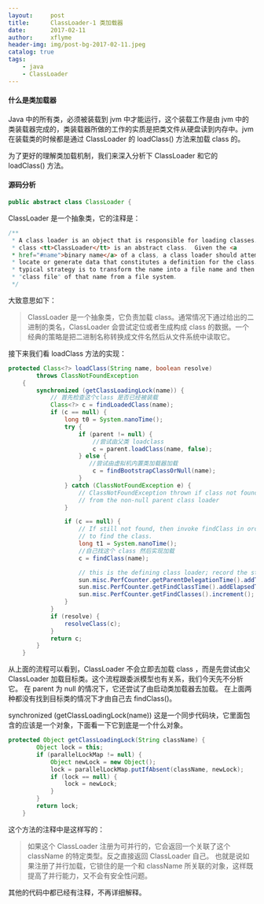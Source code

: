 ```yaml
---
layout:     post
title:      ClassLoader-1 类加载器
date:       2017-02-11
author:     xflyme
header-img: img/post-bg-2017-02-11.jpeg
catalog: true
tags:
    - java
    - ClassLoader
---
```



#### 什么是类加载器
Java 中的所有类，必须被装载到 jvm 中才能运行，这个装载工作是由 jvm 中的类装载器完成的，类装载器所做的工作的实质是把类文件从硬盘读到内存中。jvm 在装载类的时候都是通过 ClassLoader 的 loadClass() 方法来加载 class 的。

为了更好的理解类加载机制，我们来深入分析下 ClassLoader 和它的 loadClass() 方法。

#### 源码分析

```java
public abstract class ClassLoader {
```
ClassLoader 是一个抽象类，它的注释是：
```java
/**
 * A class loader is an object that is responsible for loading classes. The
 * class <tt>ClassLoader</tt> is an abstract class.  Given the <a
 * href="#name">binary name</a> of a class, a class loader should attempt to
 * locate or generate data that constitutes a definition for the class.  A
 * typical strategy is to transform the name into a file name and then read a
 * "class file" of that name from a file system.
 */
```
大致意思如下：
> ClassLoader 是一个抽象类，它负责加载 class。通常情况下通过给出的二进制的类名，ClassLoader 会尝试定位或者生成构成 class 的数据。一个经典的策略是把二进制名称转换成文件名然后从文件系统中读取它。

接下来我们看 loadClass 方法的实现：

```java
protected Class<?> loadClass(String name, boolean resolve)
        throws ClassNotFoundException
    {
        synchronized (getClassLoadingLock(name)) {
            // 首先检查这个class 是否已经被装载
            Class<?> c = findLoadedClass(name);
            if (c == null) {
                long t0 = System.nanoTime();
                try {
                    if (parent != null) {
                        //尝试由父类 loadclass
                        c = parent.loadClass(name, false);
                    } else {
                       //尝试由虚拟机内置类加载器加载
                        c = findBootstrapClassOrNull(name);
                    }
                } catch (ClassNotFoundException e) {
                    // ClassNotFoundException thrown if class not found
                    // from the non-null parent class loader
                }

                if (c == null) {
                    // If still not found, then invoke findClass in order
                    // to find the class.
                    long t1 = System.nanoTime();
                    //自己找这个 class 然后实现加载
                    c = findClass(name);

                    // this is the defining class loader; record the stats
                    sun.misc.PerfCounter.getParentDelegationTime().addTime(t1 - t0);
                    sun.misc.PerfCounter.getFindClassTime().addElapsedTimeFrom(t1);
                    sun.misc.PerfCounter.getFindClasses().increment();
                }
            }
            if (resolve) {
                resolveClass(c);
            }
            return c;
        }
    }
```
从上面的流程可以看到，ClassLoader 不会立即去加载 class ，而是先尝试由父 ClassLoader 加载目标类。这个流程跟委派模型也有关系，我们今天先不分析它。
在 parent 为 null 的情况下，它还尝试了由启动类加载器去加载。
在上面两种都没有找到目标类的情况下才由自己去 findClass()。

synchronized (getClassLoadingLock(name)) 这是一个同步代码块，它里面包含的应该是一个对象，下面看一下它到底是一个什么对象。
```java
protected Object getClassLoadingLock(String className) {
        Object lock = this;
        if (parallelLockMap != null) {
            Object newLock = new Object();
            lock = parallelLockMap.putIfAbsent(className, newLock);
            if (lock == null) {
                lock = newLock;
            }
        }
        return lock;
    }
```
这个方法的注释中是这样写的：
> 如果这个 ClassLoader 注册为可并行的，它会返回一个关联了这个 className 的特定类型。反之直接返回 ClassLoader 自己。
> 也就是说如果注册了并行加载，它锁住的是一个和 className 所关联的对象，这样既提高了并行能力，又不会有安全性问题。

其他的代码中都已经有注释，不再详细解释。

